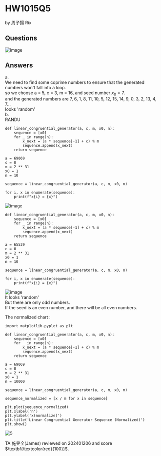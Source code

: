 # HW1015Q5

by 周子揚 Rix

## Questions 

![image](https://github.com/user-attachments/assets/ff45c0f7-5594-43c3-a4f1-aa21149cf166)

## Answers

a.  
We need to find some coprime numbers to ensure that the generated numbers won't fall into a loop.  
so we choose a = 5, c = 3, m = 16, and seed number $x_0 = 7$.  
and the generated numbers are 7, 6, 1, 8, 11, 10, 5, 12, 15, 14, 9, 0, 3, 2, 13, 4, 7...  
looks 'random'  
b.  
RANDU  
```
def linear_congruential_generator(a, c, m, x0, n):
    sequence = [x0]
    for _ in range(n):
        x_next = (a * sequence[-1] + c) % m
        sequence.append(x_next)
    return sequence

a = 69069
c = 0
m = 2 ** 31
x0 = 1
n = 10

sequence = linear_congruential_generator(a, c, m, x0, n)

for i, x in enumerate(sequence):
    print(f"x{i} = {x}")
```
![image](https://github.com/user-attachments/assets/e3907781-91ab-4297-83e3-2d1d61b2d3b6)
```
def linear_congruential_generator(a, c, m, x0, n):
    sequence = [x0]
    for _ in range(n):
        x_next = (a * sequence[-1] + c) % m
        sequence.append(x_next)
    return sequence

a = 65539
c = 0
m = 2 ** 31
x0 = 1
n = 10

sequence = linear_congruential_generator(a, c, m, x0, n)

for i, x in enumerate(sequence):
    print(f"x{i} = {x}")
```
![image](https://github.com/user-attachments/assets/07810a6c-5272-469e-bac7-d371efb2ed26)  
It looks 'random'  
But there are only odd numbers.  
If the seed is an even number, and there will be all even numbers.  

The normalized chart :  
```
import matplotlib.pyplot as plt

def linear_congruential_generator(a, c, m, x0, n):
    sequence = [x0]
    for _ in range(n):
        x_next = (a * sequence[-1] + c) % m
        sequence.append(x_next)
    return sequence

a = 69069
c = 0
m = 2 ** 31
x0 = 1
n = 10000

sequence = linear_congruential_generator(a, c, m, x0, n)

sequence_normalized = [x / m for x in sequence]

plt.plot(sequence_normalized)
plt.xlabel('n')
plt.ylabel('x(normalize)')
plt.title('Linear Congruential Generator Sequence (Normalized)')
plt.show()
```
![5](https://github.com/user-attachments/assets/3599a9d9-3144-439c-a70f-086b9d01db59)

TA 施昱全(James) reviewed on 202401206 and score $\textbf{\textcolor{red}{100}}$.
